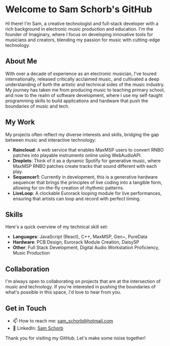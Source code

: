 # Welcome to Sam Schorb's GitHub

Hi there! I'm Sam, a creative technologist and full-stack developer with a rich background in electronic music production and education. I'm the founder of Imaginary, where I focus on developing innovative tools for musicians and creators, blending my passion for music with cutting-edge technology.

## About Me

With over a decade of experience as an electronic musician, I've toured internationally, released critically acclaimed music, and cultivated a deep understanding of both the artistic and technical sides of the music industry. My journey has taken me from producing music to teaching primary school, and now to the realm of software development, where I use my self-taught programming skills to build applications and hardware that push the boundaries of music and tech.

## My Work

My projects often reflect my diverse interests and skills, bridging the gap between music and interactive technology:

- **Raincloud**: A web service that enables MaxMSP users to convert RNBO patches into playable instruments online using WebAudioAPI.
- **Droplets**: Think of it as a dynamic Spotify for generative music, where MaxMSP RNBO patches create tracks that sound different with each play.
- **Sequencer1**: Currently in development, this is a generative hardware sequencer that brings the principles of live coding into a tangible form, allowing for on-the-fly creation of rhythmic patterns.
- **LiveLoop**: A clockable Eurorack looping module for live performances, ensuring that artists can loop and record with perfect timing.

## Skills

Here's a quick overview of my technical skill set:

- **Languages**: JavaScript (React), C++, MaxMSP, Gen~, PureData
- **Hardware**: PCB Design, Eurorack Module Creation, DaisySP
- **Other**: Full Stack Development, Digital Audio Workstation Proficiency, Music Production

## Collaboration

I'm always open to collaborating on projects that are at the intersection of music and technology. If you're interested in pushing the boundaries of what's possible in this space, I'd love to hear from you.

## Get in Touch

- 📫 How to reach me: [sam_schorb@hotmail.com](mailto:sam_schorb@hotmail.com)
- 🔗 LinkedIn: [Sam Schorb](https://www.linkedin.com/in/samschorb)

Thank you for visiting my GitHub. Let's make some noise together!
